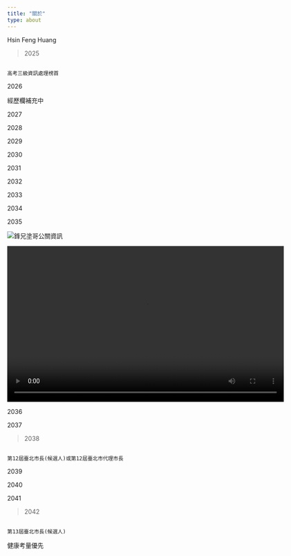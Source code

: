 ```yaml
---
title: "關於"
type: about
---
```


Hsin Feng Huang



> 2025

```

高考三級資訊處理榜首

```



2026



經歷欄補充中



2027



2028



2029



2030



2031



2032



2033



2034



2035

![鋒兄塗哥公關資訊](/images/poster_final_chinese.png)

<video width="640" height="360" controls>
  <source src="/videos/final_extended_video_with_subtitles.mp4" type="video/mp4">
  您的瀏覽器不支援 HTML5 影片播放。
</video>


2036



2037



> 2038

```

第12屆臺北市長(候選人)或第12屆臺北市代理市長

```



2039



2040



2041



> 2042

```

第13屆臺北市長(候選人)

```



健康考量優先

